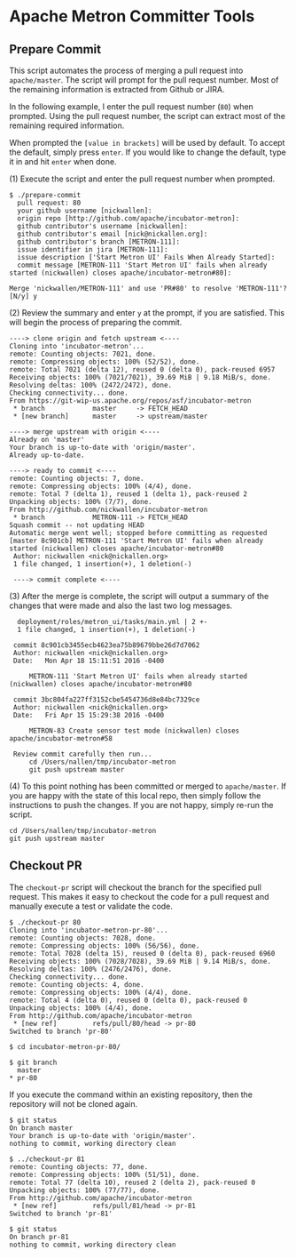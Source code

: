 # Apache Metron Committer Tools

## Prepare Commit

This script automates the process of merging a pull request into `apache/master`.  The script will prompt for the pull request number.  Most of the remaining information is extracted from Github or JIRA.

In the following example, I enter the pull request number (`80`) when prompted.   Using the pull request number, the script can extract most of the remaining required information.

When prompted the `[value in brackets]` will be used by default.  To accept the default, simply press `enter`.  If you would like to change the default, type it in and hit `enter` when done.

(1) Execute the script and enter the pull request number when prompted.

```
$ ./prepare-commit
  pull request: 80
  your github username [nickwallen]:
  origin repo [http://github.com/apache/incubator-metron]:
  github contributor's username [nickwallen]:
  github contributor's email [nick@nickallen.org]:
  github contributor's branch [METRON-111]:
  issue identifier in jira [METRON-111]:
  issue description ['Start Metron UI' Fails When Already Started]:
  commit message [METRON-111 'Start Metron UI' fails when already started (nickwallen) closes apache/incubator-metron#80]:

Merge 'nickwallen/METRON-111' and use 'PR#80' to resolve 'METRON-111'? [N/y] y
```

(2) Review the summary and enter `y` at the prompt, if you are satisfied.  This will begin the process of preparing the commit.

```
----> clone origin and fetch upstream <----
Cloning into 'incubator-metron'...
remote: Counting objects: 7021, done.
remote: Compressing objects: 100% (52/52), done.
remote: Total 7021 (delta 12), reused 0 (delta 0), pack-reused 6957
Receiving objects: 100% (7021/7021), 39.69 MiB | 9.18 MiB/s, done.
Resolving deltas: 100% (2472/2472), done.
Checking connectivity... done.
From https://git-wip-us.apache.org/repos/asf/incubator-metron
 * branch            master     -> FETCH_HEAD
 * [new branch]      master     -> upstream/master

----> merge upstream with origin <----
Already on 'master'
Your branch is up-to-date with 'origin/master'.
Already up-to-date.

----> ready to commit <----
remote: Counting objects: 7, done.
remote: Compressing objects: 100% (4/4), done.
remote: Total 7 (delta 1), reused 1 (delta 1), pack-reused 2
Unpacking objects: 100% (7/7), done.
From http://github.com/nickwallen/incubator-metron
 * branch            METRON-111 -> FETCH_HEAD
Squash commit -- not updating HEAD
Automatic merge went well; stopped before committing as requested
[master 8c901cb] METRON-111 'Start Metron UI' fails when already started (nickwallen) closes apache/incubator-metron#80
 Author: nickwallen <nick@nickallen.org>
 1 file changed, 1 insertion(+), 1 deletion(-)

 ----> commit complete <----
```

(3) After the merge is complete, the script will output a summary of the changes that were made and also the last two log messages.

```
  deployment/roles/metron_ui/tasks/main.yml | 2 +-
  1 file changed, 1 insertion(+), 1 deletion(-)

 commit 8c901cb3455ecb4623ea75b89679bbe26d7d7062
 Author: nickwallen <nick@nickallen.org>
 Date:   Mon Apr 18 15:11:51 2016 -0400

     METRON-111 'Start Metron UI' fails when already started (nickwallen) closes apache/incubator-metron#80

 commit 3bc804fa227ff3152cbe5454736d8e84bc7329ce
 Author: nickwallen <nick@nickallen.org>
 Date:   Fri Apr 15 15:29:38 2016 -0400

     METRON-83 Create sensor test mode (nickwallen) closes apache/incubator-metron#58

 Review commit carefully then run...
     cd /Users/nallen/tmp/incubator-metron
     git push upstream master
```

(4) To this point nothing has been committed or merged to `apache/master`.  If you are happy with the state of this local repo, then simply follow the instructions to push the changes.  If you are not happy, simply re-run the script.

```
cd /Users/nallen/tmp/incubator-metron
git push upstream master
```

## Checkout PR

The `checkout-pr` script will checkout the branch for the specified pull request.  This makes it easy to checkout the code for a pull request and manually execute a test or validate the code.

```
$ ./checkout-pr 80
Cloning into 'incubator-metron-pr-80'...
remote: Counting objects: 7028, done.
remote: Compressing objects: 100% (56/56), done.
remote: Total 7028 (delta 15), reused 0 (delta 0), pack-reused 6960
Receiving objects: 100% (7028/7028), 39.69 MiB | 9.14 MiB/s, done.
Resolving deltas: 100% (2476/2476), done.
Checking connectivity... done.
remote: Counting objects: 4, done.
remote: Compressing objects: 100% (4/4), done.
remote: Total 4 (delta 0), reused 0 (delta 0), pack-reused 0
Unpacking objects: 100% (4/4), done.
From http://github.com/apache/incubator-metron
 * [new ref]         refs/pull/80/head -> pr-80
Switched to branch 'pr-80'

$ cd incubator-metron-pr-80/

$ git branch
  master
* pr-80
```

If you execute the command within an existing repository, then the repository will not be cloned again.

```
$ git status
On branch master
Your branch is up-to-date with 'origin/master'.
nothing to commit, working directory clean

$ ../checkout-pr 81
remote: Counting objects: 77, done.
remote: Compressing objects: 100% (51/51), done.
remote: Total 77 (delta 10), reused 2 (delta 2), pack-reused 0
Unpacking objects: 100% (77/77), done.
From http://github.com/apache/incubator-metron
 * [new ref]         refs/pull/81/head -> pr-81
Switched to branch 'pr-81'

$ git status
On branch pr-81
nothing to commit, working directory clean
```
